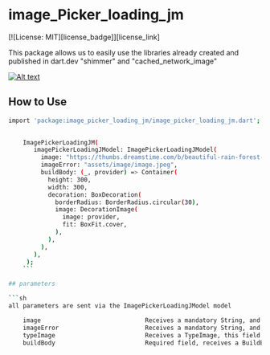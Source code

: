 # image_Picker_loading_jm

[![License: MIT][license_badge]][license_link]

This package allows us to easily use the libraries already created and published in dart.dev "shimmer" and "cached_network_image"

[![Alt text](https://img.youtube.com/vi/WxKQegyY8L0/0.jpg)](https://www.youtube.com/watch?v=WxKQegyY8L0)


## How to Use

```sh    
import 'package:image_picker_loading_jm/image_picker_loading_jm.dart';
  

    ImagePickerLoadingJM(
       imagePickerLoadingJModel: ImagePickerLoadingJModel(
         image: "https://thumbs.dreamstime.com/b/beautiful-rain-forest-ang-ka-nature-trail-doi-inthanon-national-park-thailand-36703721.jpg",
         imageError: "assets/image/image.jpeg",
         buildBody: (_, provider) => Container(
           height: 300,
           width: 300,
           decoration: BoxDecoration(
             borderRadius: BorderRadius.circular(30),
             image: DecorationImage(
               image: provider,
               fit: BoxFit.cover,
             ),
           ),
         ),
       ),
     );
    ```

## parameters

```sh
all parameters are sent via the ImagePickerLoadingJModel model

    image                             Receives a mandatory String, and allows us to obtain the url or path of the image we want to display.
    imageError                        Receives a mandatory String, and allows us to get the path of the error image, only asset images can be sent.
    typeImage                         Receives a TypeImage, this field is not required and allows us to know the type of image we want to display in our widget, Asset or Network.
    buildBody                         Required field, receives a BuildBody data type

```
